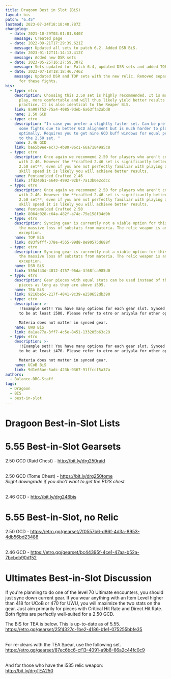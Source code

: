 ```yaml
---
title: Dragoon Best in Slot (BiS)
layout: bis
patch: "6.45"
lastmod: 2023-07-24T18:18:40.787Z
changelog:
  - date: 2021-10-29T03:01:01.840Z
    message: Created page
  - date: 2022-09-21T17:29:39.621Z
    message: Updated all sets to patch 6.2. Added DSR BiS.
  - date: 2023-01-12T11:14:13.412Z
    message: Added new DSR sets
  - date: 2023-05-25T16:27:59.307Z
    message: Sets updated for Patch 6.4, updated DSR sets and added TOP sets
  - date: 2023-07-18T18:18:46.746Z
    message: Updated DSR and TOP sets with the new relic. Removed separate prog sets
      for these fights.
bis:
  - type: etro
    description: Choosing this 2.50 set is highly recommended. It is much easier to
      play, more comfortable and will thus likely yield better results in
      practice. It is also identical to the Reaper BiS.
    link: 8a907f52-75a4-4085-9deb-6a63ffa2abd8
    name: 2.50 GCD
  - type: etro
    description: "In case you prefer a slightly faster set. Can be preferable in
      some fights due to better GCD alignment but is much harder to play
      optimally. Requires you to get nine GCD buff windows for equal performance
      to the 2.50 set. "
    name: 2.46 GCD
    link: ba65b9ee-ec73-4b80-86c1-66a71849a5c8
  - type: etro
    description: Once again we recommend 2.50 for players who aren't comfortable
      with 2.46. However the **crafted 2.46 set is significantly better than the
      2.50 set**, even if you are not perfectly familiar with playing around the
      skill speed it is likely you will achieve better results.
    name: Pentamelded Crafted 2.46
    link: 3fd240b1-6640-4992-92b7-7a13b0e2cdcc
  - type: etro
    description: Once again we recommend 2.50 for players who aren't comfortable
      with 2.46. However the **crafted 2.46 set is significantly better than the
      2.50 set**, even if you are not perfectly familiar with playing around the
      skill speed it is likely you will achieve better results.
    name: Pentamelded Crafted 2.50
    link: 8064c028-c64a-482f-a74c-75e158f34d9b
  - type: etro
    description: Syncing gear is currently not a viable option for this fight due to
      the massive loss of substats from materia. The relic weapon is an
      exception.
    name: TOP BiS
    link: d83f9fff-378e-4555-99d8-8e90575d688f
  - type: etro
    description: Syncing gear is currently not a viable option for this fight due to
      the massive loss of substats from materia. The relic weapon is an
      exception.
    name: DSR BiS
    link: 555df43d-4012-4757-96da-3f68fca985d0
  - type: etro
    description: Gear pieces with equal stats can be used instead of the listed i600
      pieces as long as they are above i595.
    name: TEA BiS
    link: 9216be5c-217f-4841-9c39-e250652db390
  - type: etro
    description: >-
      !!Example set!! You have many options for each gear slot. Synced gear has
      to be at least i500. Please refer to etro or ariyala for other options.

      Materia does not matter in synced gear.
    name: UWU BiS
    link: da1ae77a-3ff7-4c5e-8451-133205b63c29
  - type: etro
    description: >-
      !!Example set!! You have many options for each gear slot. Synced gear has
      to be at least i470. Please refer to etro or ariyala for other options.

      Materia does not matter in synced gear.
    name: UCoB BiS
    link: 9d1e65ae-5adc-423b-9367-91ffccf5a37a
authors:
  - Balance-DRG-Staff
tags:
  - Dragoon
  - BIS
  - best-in-slot
---
```

# Dragoon Best-in-Slot Lists

# 5.55 Best-in-Slot Gearsets

2.50 GCD (Raid Chest) -  <http://bit.ly/drg250raid>

\
2.50 GCD (Tome Chest) - <https://bit.ly/drg250tome>  \
*Slight downgrade if you don't want to get the E12S chest.*

\
2.46 GCD - <http://bit.ly/drg246bis>  

# 5.55 Best-in-Slot, no Relic

2.50 GCD - <https://etro.gg/gearset/7f0557b6-d86f-4d3a-8953-4db56bd23488>

\
2.46 GCD - <https://etro.gg/gearset/bc44395f-4ce1-47aa-b52a-7bcbcb90d152>

# Ultimates Best-in-Slot Discussion

If you're planning to do one of the level 70 Ultimate encounters, you should just sync down current gear. If you wear anything with an Item Level higher than 418 for UCoB or 470 for UWU, you will maximize the two stats on the gear. Just aim primarily for pieces with Critical Hit Rate and Direct Hit Rate. Both fights are perfectly well-suited for a 2.50 GCD.

The BiS for TEA is below. This is up-to-date as of 5.55.\
<https://etro.gg/gearset/25f4327c-1be2-4186-b1e1-075255bbfe35>

\
For re-clears with the TEA Spear, use the following set.\
<https://etro.gg/gearset/87ec6bc6-cf13-4091-a9b8-66a2c44fc0c9>

\
And for those who have the i535 relic weapon:\
<http://bit.ly/drgTEA250>